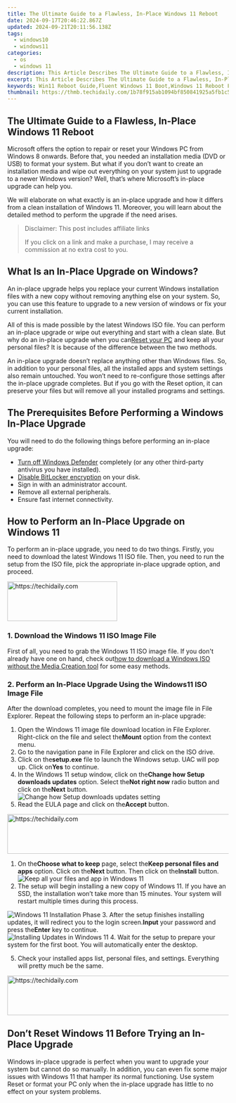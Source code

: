 ```yaml
---
title: The Ultimate Guide to a Flawless, In-Place Windows 11 Reboot
date: 2024-09-17T20:46:22.867Z
updated: 2024-09-21T20:11:56.138Z
tags:
  - windows10
  - windows11
categories:
  - os
  - windows 11
description: This Article Describes The Ultimate Guide to a Flawless, In-Place Windows 11 Reboot
excerpt: This Article Describes The Ultimate Guide to a Flawless, In-Place Windows 11 Reboot
keywords: Win11 Reboot Guide,Fluent Windows 11 Boot,Windows 11 Reboot Fixes,Ultimate Win11 Reset Tips,Seamless Win11 Restart,Quick Win11 Reboot Tricks,No-Faults Win11 Reboot Guide
thumbnail: https://thmb.techidaily.com/1b78f915ab1094bf850841925a5fb1c5096342e86398a63eb813197af80732b2.jpg
---
```


## The Ultimate Guide to a Flawless, In-Place Windows 11 Reboot

 Microsoft offers the option to repair or reset your Windows PC from Windows 8 onwards. Before that, you needed an installation media (DVD or USB) to format your system. But what if you don’t want to create an installation media and wipe out everything on your system just to upgrade to a newer Windows version? Well, that’s where Microsoft’s in-place upgrade can help you.

 We will elaborate on what exactly is an in-place upgrade and how it differs from a clean installation of Windows 11\. Moreover, you will learn about the detailed method to perform the upgrade if the need arises.

>  Disclaimer: This post includes affiliate links
>
>  If you click on a link and make a purchase, I may receive a commission at no extra cost to you.
>

## What Is an In-Place Upgrade on Windows?

 An in-place upgrade helps you replace your current Windows installation files with a new copy without removing anything else on your system. So, you can use this feature to upgrade to a new version of windows or fix your current installation.

 All of this is made possible by the latest Windows ISO file. You can perform an in-place upgrade or wipe out everything and start with a clean slate. But why do an in-place upgrade when you can[Reset your PC](https://www.makeuseof.com/reset-windows-11-settings-app/) and keep all your personal files? It is because of the difference between the two methods.

 An in-place upgrade doesn’t replace anything other than Windows files. So, in addition to your personal files, all the installed apps and system settings also remain untouched. You won’t need to re-configure those settings after the in-place upgrade completes. But if you go with the Reset option, it can preserve your files but will remove all your installed programs and settings.

## The Prerequisites Before Performing a Windows In-Place Upgrade

 You will need to do the following things before performing an in-place upgrade:

* [Turn off Windows Defender](https://www.makeuseof.com/how-to-turn-off-windows-defender/) completely (or any other third-party antivirus you have installed).
* [Disable BitLocker encryption](https://www.makeuseof.com/windows-10-disable-or-suspend-bitlocker/) on your disk.
* Sign in with an administrator account.
* Remove all external peripherals.
* Ensure fast internet connectivity.

## How to Perform an In-Place Upgrade on Windows 11

 To perform an in-place upgrade, you need to do two things. Firstly, you need to download the latest Windows 11 ISO file. Then, you need to run the setup from the ISO file, pick the appropriate in-place upgrade option, and proceed.

<!-- affiliate ads begin -->
<a href="https://aligracehair.sjv.io/c/5597632/2135412/19272" target="_top" id="2135412">
  <img src="//a.impactradius-go.com/display-ad/19272-2135412" border="0" alt="https://techidaily.com" width="250" height="90"/>
</a>
<img height="0" width="0" src="https://aligracehair.sjv.io/i/5597632/2135412/19272" style="position:absolute;visibility:hidden;" border="0" />
<!-- affiliate ads end -->

### 1\. Download the Windows 11 ISO Image File

 First of all, you need to grab the Windows 11 ISO image file. If you don't already have one on hand, check out[how to download a Windows ISO without the Media Creation tool](https://www.makeuseof.com/windows-iso-direct-download/) for some easy methods.

### 2\. Perform an In-Place Upgrade Using the Windows11 ISO Image File

 After the download completes, you need to mount the image file in File Explorer. Repeat the following steps to perform an in-place upgrade:

1. Open the Windows 11 image file download location in File Explorer. Right-click on the file and select the**Mount** option from the context menu.
2. Go to the navigation pane in File Explorer and click on the ISO drive.
3. Click on the**setup.exe** file to launch the Windows setup. UAC will pop up. Click on**Yes** to continue.
4. In the Windows 11 setup window, click on the**Change how Setup downloads updates** option. Select the**Not right now** radio button and click on the**Next** button.  
![Change how Setup downloads updates setting](https://static1.makeuseofimages.com/wordpress/wp-content/uploads/2023/02/change-how-setup-downloads-updates-setting.jpg)
5. Read the EULA page and click on the**Accept** button.

<!-- affiliate ads begin -->
<a href="https://imp.i110150.net/c/5597632/924297/11305" target="_top" id="924297">
  <img src="//a.impactradius-go.com/display-ad/11305-924297" border="0" alt="https://techidaily.com" width="728" height="90"/>
</a>
<img height="0" width="0" src="https://imp.i110150.net/i/5597632/924297/11305" style="position:absolute;visibility:hidden;" border="0" />
<!-- affiliate ads end -->

1. On the**Choose what to keep** page, select the**Keep personal files and apps** option. Click on the**Next** button. Then click on the**Install** button.  
![Keep all your files and app in Windows 11](https://static1.makeuseofimages.com/wordpress/wp-content/uploads/2023/02/keep-all-your-files-and-app-in-windows-11.jpg)
2. The setup will begin installing a new copy of Windows 11\. If you have an SSD, the installation won’t take more than 15 minutes. Your system will restart multiple times during this process.  

![Windows 11 Installation Phase](https://static1.makeuseofimages.com/wordpress/wp-content/uploads/2023/02/windows-11-installation-phase.jpg)
3. After the setup finishes installing updates, it will redirect you to the login screen.**Input** your password and press the**Enter** key to continue.  
![Installing Updates in Windows 11](https://static1.makeuseofimages.com/wordpress/wp-content/uploads/2023/02/installing-updates-in-windows-11.jpg)
4. Wait for the setup to prepare your system for the first boot. You will automatically enter the desktop.

5. Check your installed apps list, personal files, and settings. Everything will pretty much be the same.

<!-- affiliate ads begin -->
<a href="https://appsumo.8odi.net/c/5597632/2105876/7443" target="_top" id="2105876">
  <img src="//a.impactradius-go.com/display-ad/7443-2105876" border="0" alt="https://techidaily.com" width="728" height="90"/>
</a>
<img height="0" width="0" src="https://appsumo.8odi.net/i/5597632/2105876/7443" style="position:absolute;visibility:hidden;" border="0" />
<!-- affiliate ads end -->

## Don’t Reset Windows 11 Before Trying an In-Place Upgrade

 Windows in-place upgrade is perfect when you want to upgrade your system but cannot do so manually. In addition, you can even fix some major issues with Windows 11 that hamper its normal functioning. Use system Reset or format your PC only when the in-place upgrade has little to no effect on your system problems.

<ins class="adsbygoogle"
     style="display:block"
     data-ad-format="autorelaxed"
     data-ad-client="ca-pub-7571918770474297"
     data-ad-slot="1223367746"></ins>

<ins class="adsbygoogle"
     style="display:block"
     data-ad-client="ca-pub-7571918770474297"
     data-ad-slot="8358498916"
     data-ad-format="auto"
     data-full-width-responsive="true"></ins>



